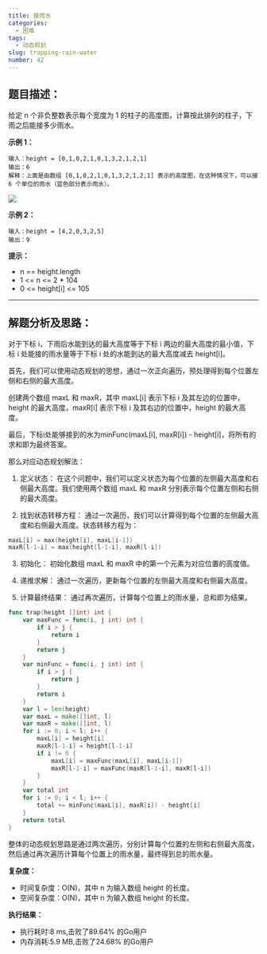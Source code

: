 ```yaml
---
title: 接雨水
categories:
  - 困难
tags:
  - 动态规划
slug: trapping-rain-water
number: 42
---
```


## 题目描述：

给定 n 个非负整数表示每个宽度为 1 的柱子的高度图，计算按此排列的柱子，下雨之后能接多少雨水。

**示例 1：**
```
输入：height = [0,1,0,2,1,0,1,3,2,1,2,1]
输出：6
解释：上面是由数组 [0,1,0,2,1,0,1,3,2,1,2,1] 表示的高度图，在这种情况下，可以接 6 个单位的雨水（蓝色部分表示雨水）。 
```
![](/img/leetcode/42接雨水/rainwatertrap.png)


**示例 2：**
```
输入：height = [4,2,0,3,2,5]
输出：9
```

**提示：**
- n == height.length 
- 1 <= n <= 2 * 104 
- 0 <= height[i] <= 105

---
## 解题分析及思路：

对于下标 i，下雨后水能到达的最大高度等于下标 i 两边的最大高度的最小值，下标 i 处能接的雨水量等于下标 i 处的水能到达的最大高度减去 height[i]。

首先，我们可以使用动态规划的思想，通过一次正向遍历，预处理得到每个位置左侧和右侧的最大高度。

创建两个数组 maxL 和 maxR，其中 maxL[i] 表示下标 i 及其左边的位置中，height 的最大高度，maxR[i] 表示下标 i 及其右边的位置中，height 的最大高度。

最后，下标i处能够接到的水为minFunc(maxL[i], maxR[i]) - height[i]，将所有的求和即为最终答案。

那么对应动态规划解法：

1. 定义状态： 在这个问题中，我们可以定义状态为每个位置的左侧最大高度和右侧最大高度。我们使用两个数组 maxL 和 maxR 分别表示每个位置左侧和右侧的最大高度。

2. 找到状态转移方程： 通过一次遍历，我们可以计算得到每个位置的左侧最大高度和右侧最大高度。状态转移方程为：
```go
maxL[i] = max(height[i], maxL[i-1])
maxR[l-1-i] = max(height[l-1-i], maxR[l-i])
```
3. 初始化： 初始化数组 maxL 和 maxR 中的第一个元素为对应位置的高度值。

4. 递推求解： 通过一次遍历，更新每个位置的左侧最大高度和右侧最大高度。

5. 计算最终结果： 通过再次遍历，计算每个位置上的雨水量，总和即为结果。

```go
func trap(height []int) int {
	var maxFunc = func(i, j int) int {
		if i > j {
			return i
		}
		return j
	}
	var minFunc = func(i, j int) int {
		if i > j {
			return j
		}
		return i
	}
	var l = len(height)
	var maxL = make([]int, l)
	var maxR = make([]int, l)
	for i := 0; i < l; i++ {
		maxL[i] = height[i]
		maxR[l-1-i] = height[l-1-i]
		if i != 0 {
			maxL[i] = maxFunc(maxL[i], maxL[i-1])
			maxR[l-1-i] = maxFunc(maxR[l-1-i], maxR[l-i])
		}
	}
	var total int
	for i := 0; i < l; i++ {
		total += minFunc(maxL[i], maxR[i]) - height[i]
	}
	return total
}
```

整体的动态规划思路是通过两次遍历，分别计算每个位置的左侧和右侧最大高度，然后通过再次遍历计算每个位置上的雨水量，最终得到总的雨水量。

**复杂度：**

- 时间复杂度：O(N)，其中 n 为输入数组 height 的长度。
- 空间复杂度：O(N)，其中 n 为输入数组 height 的长度。

**执行结果：**

- 执行耗时:8 ms,击败了89.64% 的Go用户
- 内存消耗:5.9 MB,击败了24.68% 的Go用户
